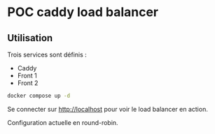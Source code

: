 # POC caddy load balancer

## Utilisation

Trois services sont définis :

* Caddy
* Front 1
* Front 2

```bash
docker compose up -d
```

Se connecter sur <http://localhost> pour voir le load balancer en action.

Configuration actuelle en round-robin.

